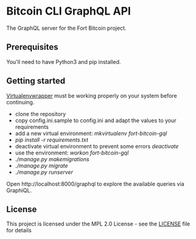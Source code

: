 # Bitcoin CLI GraphQL API

The GraphQL server for the Fort Bitcoin project.

## Prerequisites

You'll need to have Python3 and pip installed.

## Getting started

[Virtualenvwrapper](http://virtualenvwrapper.readthedocs.io/en/latest/install.html) must be working properly on your system before continuing.

- clone the repository
- copy config.ini.sample to config.ini and adapt the values to your requirements
- add a new virtual environment: _mkvirtualenv fort-bitcoin-gql_
- _pip install -r requirements.txt_
- deactivate virtual environment to prevent some errors _deactivate_
- use the environment: _workon fort-bitcoin-gql_
- _./manage.py makemigrations_
- _./manage.py migrate_
- _./manage.py runserver_

Open http://localhost:8000/graphql to explore the available queries via GraphiQL.

## License

This project is licensed under the MPL 2.0 License - see the [LICENSE](LICENSE) file for details
